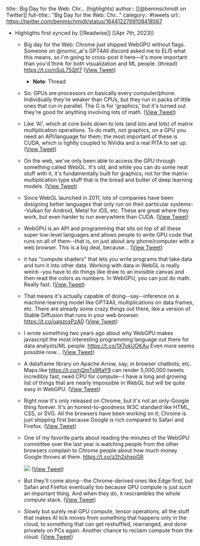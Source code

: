 title:: Big Day for the Web: Chr... (highlights)
author:: [[@benmschmidt on Twitter]]
full-title:: "Big Day for the Web: Chr..."
category:: #tweets
url:: https://twitter.com/benmschmidt/status/1644122769108418567

- Highlights first synced by [[Readwise]] [[Apr 7th, 2023]]
	- Big day for the Web: Chrome just shipped WebGPU without flags. Someone on @nomic_ai's GPT4All discord asked me to ELI5 what this means, so I'm going to cross-post it here—it's more important than you'd think for both visualization and ML people. (thread)
	  https://t.co/nSoL75Qtf7 ([View Tweet](https://twitter.com/benmschmidt/status/1644122769108418567))
		- **Note**: Thread
	- So: GPUs are processors on basically every computer/phone. Individually they're weaker than CPUs, but they run in packs of little ones that run in parallel. The G is for 'graphics,' but it's turned out they're good for anything involving lots of math. ([View Tweet](https://twitter.com/benmschmidt/status/1644124971386519554))
	- Like 'AI', which at core boils down to lots (and lots and lots) of matrix multiplication operations. To do math, not graphics, on a GPU you need an API/language for them; the most important of these is CUDA, which is tightly coupled to NVidia and a real PITA to set up. ([View Tweet](https://twitter.com/benmschmidt/status/1644125734351323140))
	- On the web, we've only been able to access the GPU through something called WebGL. It's old, and while you can do some neat stuff with it, it's fundamentally built for graphics, not for the matrix-multiplication type stuff that is the bread and butter of deep learning models. ([View Tweet](https://twitter.com/benmschmidt/status/1644126014723747844))
	- Since WebGL launched in 2011, lots of companies have been designing better languages that only run on their particular systems--Vulkan for Android, Metal for iOS, etc. These are great where they work, but even harder to run everywhere than CUDA. ([View Tweet](https://twitter.com/benmschmidt/status/1644126438113648640))
	- WebGPU is an API and programming that sits on top of all these super low-level languages and allows people to write GPU code that runs on all of them--that is, on just about any phone/computer with a web browser. This is a big deal, because... ([View Tweet](https://twitter.com/benmschmidt/status/1644127003891703809))
	- it has "compute shaders" that lets you write programs that take data and turn it into other data. Working with data in WebGL is really weird--you have to do things like draw to an invisible canvas and then read the colors as numbers. In WebGPU, you can just do math. Really fast. ([View Tweet](https://twitter.com/benmschmidt/status/1644127235354370048))
	- That means it's actually capable of doing--say--inference on a machine-learning model like GPT4All, multiplications on data frames, etc. There are already some crazy things out there, like a version of Stable Diffusion that runs in your web browser. https://t.co/uagzcsPzA0 ([View Tweet](https://twitter.com/benmschmidt/status/1644127646081531906))
	- I wrote something two years ago about why WebGPU makes javascript the most interesting programming language out there for data analysts/ML people. https://t.co/1X7okUOKAu Even more seems possible now... ([View Tweet](https://twitter.com/benmschmidt/status/1644127848234467328))
	- A dataframe library on Apache Arrow, say; in browser chatbots; etc. Maps like https://t.co/nQmTs9RaY9 can render 5,000,000 tweets incredibly fast, need CPU for compute--I have a long and growing list of things that are nearly impossible in WebGL but will be quite easy in WebGPU. ([View Tweet](https://twitter.com/benmschmidt/status/1644128137729523712))
	- Right now it's only released on Chrome, but it's not an only-Google thing forever. It's an honest-to-goodness W3C standard like HTML, CSS, or SVG. All the browsers have been working on it; Chrome is just shipping first because Google is rich compared to Safari and Firefox. ([View Tweet](https://twitter.com/benmschmidt/status/1644128250367492096))
	- One of my favorite parts about reading the minutes of the WebGPU committee over the last year is watching people from the other browsers complain to Chrome people about how much money Google throws at them. https://t.co/z2h2shxpGR 
	  
	  ![](https://pbs.twimg.com/media/FtEeWtzXsAAL2_k.jpg) ([View Tweet](https://twitter.com/benmschmidt/status/1644128900631392258))
	- But they'll come along--the Chrome-derived ones like Edge first, but Safari and Firefox eventually too because GPU compute is just *such* an important thing. And when they do, it rescrambles the whole compute stack. ([View Tweet](https://twitter.com/benmschmidt/status/1644129325153677312))
	- Slowly but surely real GPU compute, tensor operations, all the stuff that makes AI tick moves from  something that happens only in the cloud, to something that can get reshuffled, rearranged, and done privately on PCs again. Another chance to reclaim compute from the cloud. ([View Tweet](https://twitter.com/benmschmidt/status/1644129887685320710))